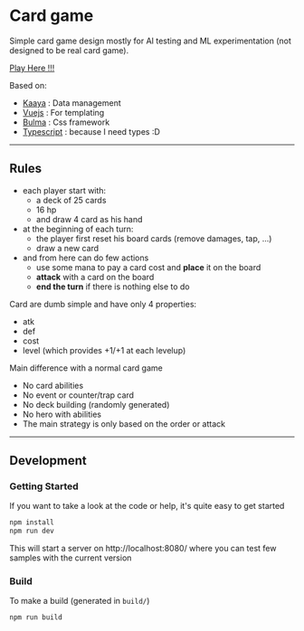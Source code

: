 # Card game

Simple card game design mostly for AI testing and ML experimentation (not designed to be real card game).

[Play Here !!!](https://kefniark.github.io/kaaya-cardgame/dist/)

Based on:

-   [Kaaya](https://github.com/kefniark/kaaya) : Data management
-   [Vuejs](https://github.com/vuejs) : For templating
-   [Bulma](https://bulma.io) : Css framework
-   [Typescript](https://www.typescriptlang.org/) : because I need types :D

---

## Rules

-   each player start with:
    -   a deck of 25 cards
    -   16 hp
    -   and draw 4 card as his hand
-   at the beginning of each turn:
    -   the player first reset his board cards (remove damages, tap, ...)
    -   draw a new card
-   and from here can do few actions
    -   use some mana to pay a card cost and **place** it on the board
    -   **attack** with a card on the board
    -   **end the turn** if there is nothing else to do

Card are dumb simple and have only 4 properties:

-   atk
-   def
-   cost
-   level (which provides +1/+1 at each levelup)

Main difference with a normal card game

-   No card abilities
-   No event or counter/trap card
-   No deck building (randomly generated)
-   No hero with abilities
-   The main strategy is only based on the order or attack

---

## Development

### Getting Started

If you want to take a look at the code or help, it's quite easy to get started

```sh
npm install
npm run dev
```

This will start a server on http://localhost:8080/ where you can test few samples with the current version

### Build

To make a build (generated in `build/`)

```sh
npm run build
```
